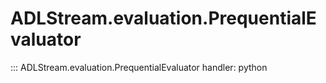 # ADLStream.evaluation.PrequentialEvaluator

::: ADLStream.evaluation.PrequentialEvaluator
    handler: python
